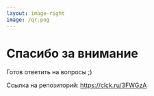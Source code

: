 ```yaml
---
layout: image-right
image: /qr.png
---
```


# Спасибо за внимание

Готов ответить на вопросы ;)

Ссылка на репозиторий: <https://clck.ru/3FWGzA>
